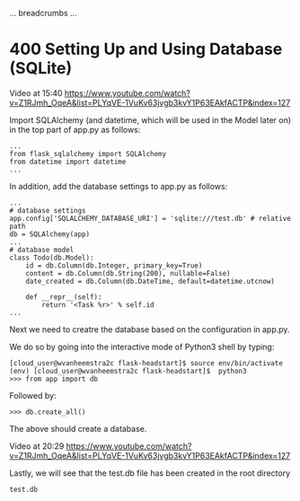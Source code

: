 ... breadcrumbs ...

# 400 Setting Up and Using Database (SQLite)

Video at 15:40 https://www.youtube.com/watch?v=Z1RJmh_OqeA&list=PLYqVE-1VuKv63jvgb3kvY1P63EAkfACTP&index=127

Import SQLAlchemy (and datetime, which will be used in the Model later on) in the top part of app.py as follows:

```
...
from flask_sqlalchemy import SQLAlchemy
from datetime import datetime
...
```

In addition, add the database settings to app.py as follows:

```
...
# database settings
app.config['SQLALCHEMY_DATABASE_URI'] = 'sqlite:///test.db' # relative path
db = SQLAlchemy(app)
...
# database model
class Todo(db.Model):
    id = db.Column(db.Integer, primary_key=True)
    content = db.Column(db.String(200), nullable=False)
    date_created = db.Column(db.DateTime, default=datetime.utcnow)
    
    def __repr__(self):
        return '<Task %r>' % self.id    
...
```

Next we need to creatre the database based on the configuration in app.py.

We do so by going into the interactive mode of Python3 shell by typing:

```
[cloud_user@wvanheemstra2c flask-headstart]$ source env/bin/activate
(env) [cloud_user@wvanheemstra2c flask-headstart]$  python3
>>> from app import db
```

Followed by:

```
>>> db.create_all()
```

The above should create a database.

Video at 20:29 https://www.youtube.com/watch?v=Z1RJmh_OqeA&list=PLYqVE-1VuKv63jvgb3kvY1P63EAkfACTP&index=127

Lastly, we will see that the test.db file has been created in the root directory

```
test.db
```

